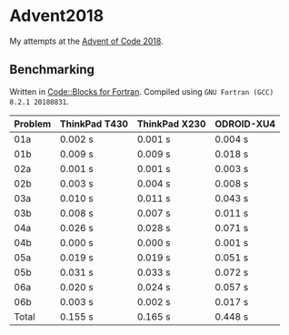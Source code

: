 # Advent2018
My attempts at the [Advent of Code 2018](https://adventofcode.com/2018).

## Benchmarking

Written in [Code::Blocks for Fortran](http://http://cbfortran.sourceforge.net/).
Compiled using `GNU Fortran (GCC) 8.2.1 20180831`.

| Problem | ThinkPad T430 | ThinkPad X230 | ODROID-XU4 |
|-|-|-|-|
| 01a | 0.002 s | 0.001 s | 0.004 s |
| 01b | 0.009 s | 0.009 s | 0.018 s |
| 02a | 0.001 s | 0.001 s | 0.003 s |
| 02b | 0.003 s | 0.004 s | 0.008 s |
| 03a | 0.010 s | 0.011 s | 0.043 s |
| 03b | 0.008 s | 0.007 s | 0.011 s |
| 04a | 0.026 s | 0.028 s | 0.071 s |
| 04b | 0.000 s | 0.000 s | 0.001 s |
| 05a | 0.019 s | 0.019 s | 0.051 s |
| 05b | 0.031 s | 0.033 s | 0.072 s |
| 06a | 0.020 s | 0.024 s | 0.057 s |
| 06b | 0.003 s | 0.002 s | 0.017 s |
| Total | 0.155 s | 0.165 s | 0.448 s |
